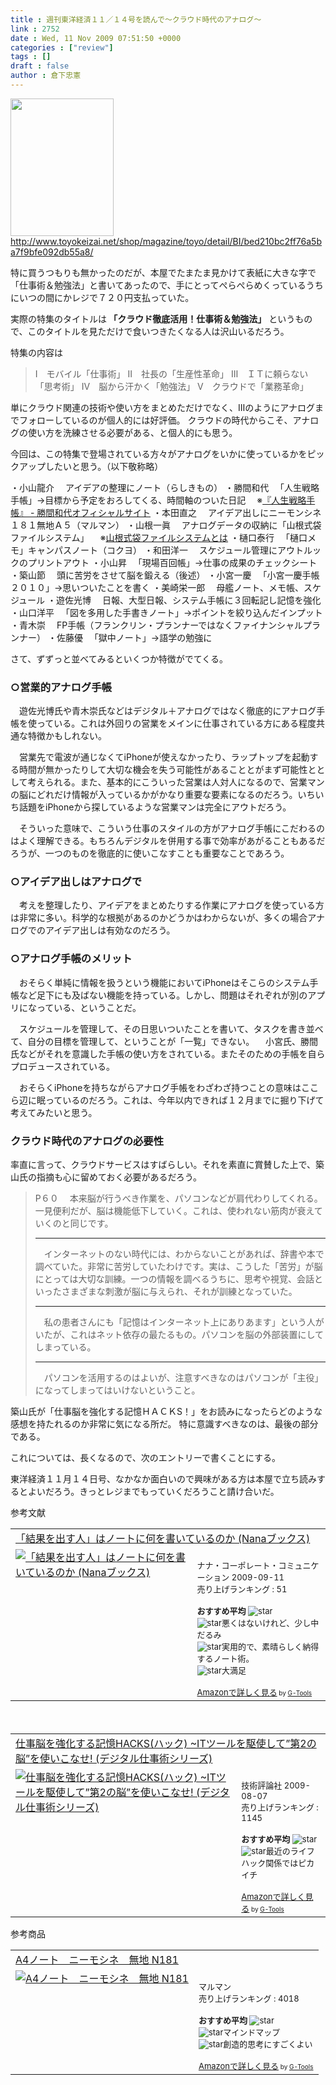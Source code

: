```yaml
---
title : 週刊東洋経済１１／１４号を読んで〜クラウド時代のアナログ〜
link : 2752
date : Wed, 11 Nov 2009 07:51:50 +0000
categories : ["review"]
tags : []
draft : false
author : 倉下忠憲
---
```


<img alt="" src="http://lib.toyokeizai.net/public/image_book/2009060800012611-1.jpg" title="東洋経済" class="alignnone" width="165" height="220" />
<a href="http://www.toyokeizai.net/shop/magazine/toyo/detail/BI/bed210bc2ff76a5ba7f9bfe092db55a8/">http://www.toyokeizai.net/shop/magazine/toyo/detail/BI/bed210bc2ff76a5ba7f9bfe092db55a8/</a>

特に買うつもりも無かったのだが、本屋でたまたま見かけて表紙に大きな字で「仕事術＆勉強法」と書いてあったので、手にとってぺらぺらめくっているうちにいつの間にかレジで７２０円支払っていた。

実際の特集のタイトルは<strong>
「クラウド徹底活用！仕事術＆勉強法」</strong>
というもので、このタイトルを見ただけで食いつきたくなる人は沢山いるだろう。

特集の内容は


<blockquote>Ⅰ　モバイル「仕事術」
Ⅱ　社長の「生産性革命」
Ⅲ　ＩＴに頼らない「思考術」
Ⅳ　脳から汗かく「勉強法」
Ⅴ　クラウドで「業務革命」</blockquote>



単にクラウド関連の技術や使い方をまとめただけでなく、Ⅲのようにアナログまでフォローしているのが個人的には好評価。
クラウドの時代からこそ、アナログの使い方を洗練させる必要がある、と個人的にも思う。

今回は、この特集で登場されている方々がアナログをいかに使っているかをピックアップしたいと思う。（以下敬称略）

・小山龍介
　アイデアの整理にノート（らしきもの）
・勝間和代
　「人生戦略手帳」→目標から予定をおろしてくる、時間軸のついた日記
　※<a href="www.katsumaweb.com/modules/diary/">『人生戦略手帳』 - 勝間和代オフィシャルサイト</a>
・本田直之
　アイデア出しにニーモンシネ１８１無地Ａ５（マルマン）
・山根一眞
　アナログデータの収納に「山根式袋ファイルシステム」
　※<a href="http://lifestyle.idea4u.net/memo/16.htm">山根式袋ファイルシステムとは</a>
・樋口泰行
　「樋口メモ」キャンパスノート（コクヨ）
・和田洋一
　スケジュール管理にアウトルックのプリントアウト
・小山昇
　「現場百回帳」→仕事の成果のチェックシート
・築山節
　頭に苦労をさせて脳を鍛える（後述）
・小宮一慶
　「小宮一慶手帳２０１０」→思いついたことを書く
・美崎栄一郎
　母艦ノート、メモ帳、スケジュール
・遊佐光博
　日報、大型日報、システム手帳に３回転記し記憶を強化
・山口洋平
　「図を多用した手書きノート」→ポイントを絞り込んだインプット
・青木崇
　FP手帳（フランクリン・プランナーではなくファイナンシャルプランナー）
・佐藤優
　「獄中ノート」→語学の勉強に

さて、ずずっと並べてみるといくつか特徴がでてくる。

<h3>○営業的アナログ手帳</h3>
　遊佐光博氏や青木崇氏などはデジタル＋アナログではなく徹底的にアナログ手帳を使っている。これは外回りの営業をメインに仕事されている方にある程度共通な特徴かもしれない。

　営業先で電波が通じなくてiPhoneが使えなかったり、ラップトップを起動する時間が無かったりして大切な機会を失う可能性があることとがまず可能性ととして考えられる。また、基本的にこういった営業は人対人になるので、営業マンの脳にどれだけ情報が入っているかがかなり重要な要素になるのだろう。いちいち話題をiPhoneから探しているような営業マンは完全にアウトだろう。

　そういった意味で、こういう仕事のスタイルの方がアナログ手帳にこだわるのはよく理解できる。もちろんデジタルを併用する事で効率があがることもあるだろうが、一つのものを徹底的に使いこなすことも重要なことであろう。

<h3>○アイデア出しはアナログで</h3>
　考えを整理したり、アイデアをまとめたりする作業にアナログを使っている方は非常に多い。科学的な根拠があるのかどうかはわからないが、多くの場合アナログでのアイデア出しは有効なのだろう。

<h3>○アナログ手帳のメリット</h3>
　おそらく単純に情報を扱うという機能においてiPhoneはそこらのシステム手帳など足下にも及ばない機能を持っている。しかし、問題はそれぞれが別のアプリになっている、ということだ。

　スケジュールを管理して、その日思いついたことを書いて、タスクを書き並べて、自分の目標を管理して、ということが「一覧」できない。
　小宮氏、勝間氏などがそれを意識した手帳の使い方をされている。またそのための手帳を自らプロデュースされている。

　おそらくiPhoneを持ちながらアナログ手帳をわざわざ持つことの意味はここら辺に眠っているのだろう。これは、今年以内できれば１２月までに掘り下げて考えてみたいと思う。

<h3>クラウド時代のアナログの必要性</h3>
率直に言って、クラウドサービスはすばらしい。それを素直に賞賛した上で、築山氏の指摘も心に留めておく必要があるだろう。



<blockquote>P６０
　本来脳が行うべき作業を、パソコンなどが肩代わりしてくれる。一見便利だが、脳は機能低下していく。これは、使われない筋肉が衰えていくのと同じです。

------------------------
　インターネットのない時代には、わからないことがあれば、辞書や本で調べていた。非常に苦労していたわけです。実は、こうした「苦労」が脳にとっては大切な訓練。一つの情報を調べるうちに、思考や視覚、会話といったさまざまな刺激が脳に与えられ、それが訓練となっていた。

------------------------
　私の患者さんにも「記憶はインターネット上にありあます」という人がいたが、これはネット依存の最たるもの。パソコンを脳の外部装置にしてしまっている。

------------------------
　パソコンを活用するのはよいが、注意すべきなのはパソコンが「主役」になってしまってはいけないということ。

</blockquote>

築山氏が「仕事脳を強化する記憶ＨＡＣＫS！」をお読みになったらどのような感想を持たれるのか非常に気になる所だ。
特に意識すべきなのは、最後の部分である。

これについては、長くなるので、次のエントリーで書くことにする。

東洋経済１１月１４日号、なかなか面白いので興味がある方は本屋で立ち読みするとよいだろう。きっとレジまでもっていくだろうこと請け合いだ。

参考文献
<table  border="0" cellpadding="5"><tr><td colspan="2"><a href="http://www.amazon.co.jp/%E3%80%8C%E7%B5%90%E6%9E%9C%E3%82%92%E5%87%BA%E3%81%99%E4%BA%BA%E3%80%8D%E3%81%AF%E3%83%8E%E3%83%BC%E3%83%88%E3%81%AB%E4%BD%95%E3%82%92%E6%9B%B8%E3%81%84%E3%81%A6%E3%81%84%E3%82%8B%E3%81%AE%E3%81%8B-Nana%E3%83%96%E3%83%83%E3%82%AF%E3%82%B9-%E7%BE%8E%E5%B4%8E-%E6%A0%84%E4%B8%80%E9%83%8E/dp/4901491938%3FSubscriptionId%3D15SMZCTB9V8NGR2TW082%26tag%3Drashita1000-22%26linkCode%3Dxm2%26camp%3D2025%26creative%3D165953%26creativeASIN%3D4901491938" target="_top">「結果を出す人」はノートに何を書いているのか (Nanaブックス)</a><img src='http://www.assoc-amazon.jp/e/ir?t=rashita1000-22&l=ur2&o=9' width='1' height='1' border='0' alt='' /></td></tr><tr><td valign="top"><a href="http://www.amazon.co.jp/%E3%80%8C%E7%B5%90%E6%9E%9C%E3%82%92%E5%87%BA%E3%81%99%E4%BA%BA%E3%80%8D%E3%81%AF%E3%83%8E%E3%83%BC%E3%83%88%E3%81%AB%E4%BD%95%E3%82%92%E6%9B%B8%E3%81%84%E3%81%A6%E3%81%84%E3%82%8B%E3%81%AE%E3%81%8B-Nana%E3%83%96%E3%83%83%E3%82%AF%E3%82%B9-%E7%BE%8E%E5%B4%8E-%E6%A0%84%E4%B8%80%E9%83%8E/dp/4901491938%3FSubscriptionId%3D15SMZCTB9V8NGR2TW082%26tag%3Drashita1000-22%26linkCode%3Dxm2%26camp%3D2025%26creative%3D165953%26creativeASIN%3D4901491938" target="_top"><img src="http://ecx.images-amazon.com/images/I/41jCn-e7FoL._SL160_.jpg" border="0" alt="「結果を出す人」はノートに何を書いているのか (Nanaブックス)" /></a></td><td valign="top"><font size="-1"><br />ナナ・コーポレート・コミュニケーション  2009-09-11<br />売り上げランキング : 51<br /><br /><strong>おすすめ平均  </strong><img src="http://g-images.amazon.com/images/G/01/detail/stars-4-5.gif" alt="star" /><br /><img src="http://g-images.amazon.com/images/G/01/detail/stars-3-0.gif" alt="star" />悪くはないけれど、少し中だるみ<br /><img src="http://g-images.amazon.com/images/G/01/detail/stars-5-0.gif" alt="star" />実用的で、素晴らしく納得するノート術。<br /><img src="http://g-images.amazon.com/images/G/01/detail/stars-5-0.gif" alt="star" />大満足<br /><br /><a href="http://www.amazon.co.jp/%E3%80%8C%E7%B5%90%E6%9E%9C%E3%82%92%E5%87%BA%E3%81%99%E4%BA%BA%E3%80%8D%E3%81%AF%E3%83%8E%E3%83%BC%E3%83%88%E3%81%AB%E4%BD%95%E3%82%92%E6%9B%B8%E3%81%84%E3%81%A6%E3%81%84%E3%82%8B%E3%81%AE%E3%81%8B-Nana%E3%83%96%E3%83%83%E3%82%AF%E3%82%B9-%E7%BE%8E%E5%B4%8E-%E6%A0%84%E4%B8%80%E9%83%8E/dp/4901491938%3FSubscriptionId%3D15SMZCTB9V8NGR2TW082%26tag%3Drashita1000-22%26linkCode%3Dxm2%26camp%3D2025%26creative%3D165953%26creativeASIN%3D4901491938" target="_top">Amazonで詳しく見る</a></font><font size="-2"> by <a href="http://www.goodpic.com/mt/aws/index.html" >G-Tools</a></font></td></tr></table>

　<table  border="0" cellpadding="5"><tr><td colspan="2"><a href="http://www.amazon.co.jp/%E4%BB%95%E4%BA%8B%E8%84%B3%E3%82%92%E5%BC%B7%E5%8C%96%E3%81%99%E3%82%8B%E8%A8%98%E6%86%B6HACKS-%E3%83%8F%E3%83%83%E3%82%AF-%7EIT%E3%83%84%E3%83%BC%E3%83%AB%E3%82%92%E9%A7%86%E4%BD%BF%E3%81%97%E3%81%A6%E2%80%9D%E7%AC%AC2%E3%81%AE%E8%84%B3%E2%80%9D%E3%82%92%E4%BD%BF%E3%81%84%E3%81%93%E3%81%AA%E3%81%9B-%E3%83%87%E3%82%B8%E3%82%BF%E3%83%AB%E4%BB%95%E4%BA%8B%E8%A1%93%E3%82%B7%E3%83%AA%E3%83%BC%E3%82%BA-%E4%BD%90%E3%80%85%E6%9C%A8/dp/4774139394%3FSubscriptionId%3D15SMZCTB9V8NGR2TW082%26tag%3Drashita1000-22%26linkCode%3Dxm2%26camp%3D2025%26creative%3D165953%26creativeASIN%3D4774139394" target="_top">仕事脳を強化する記憶HACKS(ハック) ~ITツールを駆使して”第2の脳”を使いこなせ! (デジタル仕事術シリーズ)</a><img src='http://www.assoc-amazon.jp/e/ir?t=rashita1000-22&l=ur2&o=9' width='1' height='1' border='0' alt='' /></td></tr><tr><td valign="top"><a href="http://www.amazon.co.jp/%E4%BB%95%E4%BA%8B%E8%84%B3%E3%82%92%E5%BC%B7%E5%8C%96%E3%81%99%E3%82%8B%E8%A8%98%E6%86%B6HACKS-%E3%83%8F%E3%83%83%E3%82%AF-%7EIT%E3%83%84%E3%83%BC%E3%83%AB%E3%82%92%E9%A7%86%E4%BD%BF%E3%81%97%E3%81%A6%E2%80%9D%E7%AC%AC2%E3%81%AE%E8%84%B3%E2%80%9D%E3%82%92%E4%BD%BF%E3%81%84%E3%81%93%E3%81%AA%E3%81%9B-%E3%83%87%E3%82%B8%E3%82%BF%E3%83%AB%E4%BB%95%E4%BA%8B%E8%A1%93%E3%82%B7%E3%83%AA%E3%83%BC%E3%82%BA-%E4%BD%90%E3%80%85%E6%9C%A8/dp/4774139394%3FSubscriptionId%3D15SMZCTB9V8NGR2TW082%26tag%3Drashita1000-22%26linkCode%3Dxm2%26camp%3D2025%26creative%3D165953%26creativeASIN%3D4774139394" target="_top"><img src="http://ecx.images-amazon.com/images/I/51pKHsDo-hL._SL160_.jpg" border="0" alt="仕事脳を強化する記憶HACKS(ハック) ~ITツールを駆使して”第2の脳”を使いこなせ! (デジタル仕事術シリーズ)" /></a></td><td valign="top"><font size="-1"><br />技術評論社  2009-08-07<br />売り上げランキング : 1145<br /><br /><strong>おすすめ平均  </strong><img src="http://g-images.amazon.com/images/G/01/detail/stars-5-0.gif" alt="star" /><br /><img src="http://g-images.amazon.com/images/G/01/detail/stars-5-0.gif" alt="star" />最近のライフハック関係ではピカイチ<br /><br /><a href="http://www.amazon.co.jp/%E4%BB%95%E4%BA%8B%E8%84%B3%E3%82%92%E5%BC%B7%E5%8C%96%E3%81%99%E3%82%8B%E8%A8%98%E6%86%B6HACKS-%E3%83%8F%E3%83%83%E3%82%AF-%7EIT%E3%83%84%E3%83%BC%E3%83%AB%E3%82%92%E9%A7%86%E4%BD%BF%E3%81%97%E3%81%A6%E2%80%9D%E7%AC%AC2%E3%81%AE%E8%84%B3%E2%80%9D%E3%82%92%E4%BD%BF%E3%81%84%E3%81%93%E3%81%AA%E3%81%9B-%E3%83%87%E3%82%B8%E3%82%BF%E3%83%AB%E4%BB%95%E4%BA%8B%E8%A1%93%E3%82%B7%E3%83%AA%E3%83%BC%E3%82%BA-%E4%BD%90%E3%80%85%E6%9C%A8/dp/4774139394%3FSubscriptionId%3D15SMZCTB9V8NGR2TW082%26tag%3Drashita1000-22%26linkCode%3Dxm2%26camp%3D2025%26creative%3D165953%26creativeASIN%3D4774139394" target="_top">Amazonで詳しく見る</a></font><font size="-2"> by <a href="http://www.goodpic.com/mt/aws/index.html" >G-Tools</a></font></td></tr></table>

参考商品
　<table  border="0" cellpadding="5"><tr><td colspan="2"><a href="http://www.amazon.co.jp/%E3%83%9E%E3%83%AB%E3%83%9E%E3%83%B3-A4%E3%83%8E%E3%83%BC%E3%83%88-%E3%83%8B%E3%83%BC%E3%83%A2%E3%82%B7%E3%83%8D-%E7%84%A1%E5%9C%B0-N181/dp/B0018HETB0%3FSubscriptionId%3D15SMZCTB9V8NGR2TW082%26tag%3Drashita1000-22%26linkCode%3Dxm2%26camp%3D2025%26creative%3D165953%26creativeASIN%3DB0018HETB0" target="_top">A4ノート　ニーモシネ　無地 N181</a><img src='http://www.assoc-amazon.jp/e/ir?t=rashita1000-22&l=ur2&o=9' width='1' height='1' border='0' alt='' /></td></tr><tr><td valign="top"><a href="http://www.amazon.co.jp/%E3%83%9E%E3%83%AB%E3%83%9E%E3%83%B3-A4%E3%83%8E%E3%83%BC%E3%83%88-%E3%83%8B%E3%83%BC%E3%83%A2%E3%82%B7%E3%83%8D-%E7%84%A1%E5%9C%B0-N181/dp/B0018HETB0%3FSubscriptionId%3D15SMZCTB9V8NGR2TW082%26tag%3Drashita1000-22%26linkCode%3Dxm2%26camp%3D2025%26creative%3D165953%26creativeASIN%3DB0018HETB0" target="_top"><img src="http://ecx.images-amazon.com/images/I/31JXqfkqV7L._SL160_.jpg" border="0" alt="A4ノート　ニーモシネ　無地 N181" /></a></td><td valign="top"><font size="-1"><br />マルマン  <br />売り上げランキング : 4018<br /><br /><strong>おすすめ平均  </strong><img src="http://g-images.amazon.com/images/G/01/detail/stars-5-0.gif" alt="star" /><br /><img src="http://g-images.amazon.com/images/G/01/detail/stars-5-0.gif" alt="star" />マインドマップ<br /><img src="http://g-images.amazon.com/images/G/01/detail/stars-5-0.gif" alt="star" />創造的思考にすごくよい<br /><br /><a href="http://www.amazon.co.jp/%E3%83%9E%E3%83%AB%E3%83%9E%E3%83%B3-A4%E3%83%8E%E3%83%BC%E3%83%88-%E3%83%8B%E3%83%BC%E3%83%A2%E3%82%B7%E3%83%8D-%E7%84%A1%E5%9C%B0-N181/dp/B0018HETB0%3FSubscriptionId%3D15SMZCTB9V8NGR2TW082%26tag%3Drashita1000-22%26linkCode%3Dxm2%26camp%3D2025%26creative%3D165953%26creativeASIN%3DB0018HETB0" target="_top">Amazonで詳しく見る</a></font><font size="-2"> by <a href="http://www.goodpic.com/mt/aws/index.html" >G-Tools</a></font></td></tr></table>
